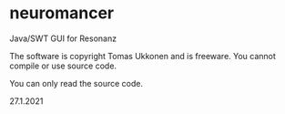 # neuromancer
Java/SWT GUI for Resonanz

The software is copyright Tomas Ukkonen and is freeware. You cannot compile or use source code.

You can only read the source code.

27.1.2021

